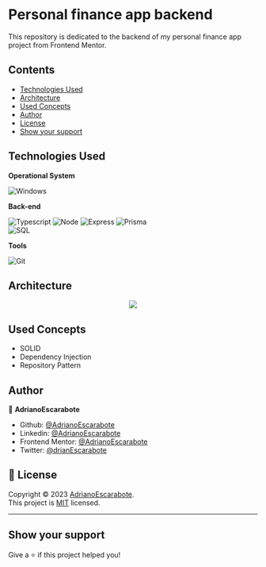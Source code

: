# Personal finance app backend

This repository is dedicated to the backend of my personal finance app project from Frontend Mentor.

## Contents

- [Technologies Used](#technologies-used)
- [Architecture](#Architecture)
- [Used Concepts](#used-concepts)
- [Author](#author)
- [License](#📝-license)
- [Show your support](#show-your-support)

## Technologies Used

**Operational System**

![Windows](https://img.shields.io/badge/Windows-017AD7?style=for-the-badge&logo=windows&logoColor=white)

**Back-end**

![Typescript](https://img.shields.io/badge/TypeScript-007ACC?style=for-the-badge&logo=typescript&logoColor=white)
![Node](https://img.shields.io/badge/Node.js-43853D?style=for-the-badge&logo=node.js&logoColor=white)
![Express](https://img.shields.io/badge/Express-000000?style=for-the-badge&logo=express&logoColor=white)
![Prisma](https://img.shields.io/badge/Prisma-2D3748?style=for-the-badge&logo=prisma&logoColor=white)  
![SQL](https://img.shields.io/badge/SQL-4479A1?style=for-the-badge&logo=postgresql&logoColor=white)

**Tools**

![Git](https://img.shields.io/badge/Git-F05032?style=for-the-badge&logo=git&logoColor=white)

## Architecture

<div align="center">
 <img src="./diagram.png" />
</div>

## Used Concepts

- SOLID
- Dependency Injection
- Repository Pattern

## Author

👤 **AdrianoEscarabote**

- Github: [@AdrianoEscarabote](https://github.com/AdrianoEscarabote)
- Linkedin: [@AdrianoEscarabote](https://www.linkedin.com/in/adriano-escarabote-944b02233/)
- Frontend Mentor: [@AdrianoEscarabote](https://www.frontendmentor.io/profile/AdrianoEscarabote)
- Twitter: [@drianEscarabote](https://twitter.com/drianEscarabote)

## 📝 License

Copyright © 2023 [AdrianoEscarabote](https://github.com/AdrianoEscarabote).<br />
This project is [MIT](https://github.com/AdrianoEscarabote/personal-finance-app-backend/blob/main/LICENSE) licensed.

---

## Show your support

Give a ⭐️ if this project helped you!
